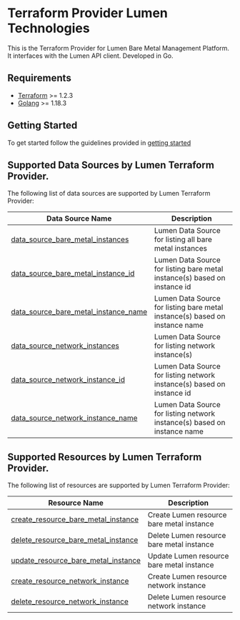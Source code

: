 
# Terraform Provider Lumen Technologies
This is the Terraform Provider for Lumen Bare Metal Management Platform. It interfaces with the Lumen API client. Developed in Go.

## Requirements
- [Terraform](https://www.terraform.io/downloads) >= 1.2.3
- [Golang](https://go.dev/doc/install) >= 1.18.3

## Getting Started
To get started follow the guidelines provided in [getting started](./docs/guides/getting_started.md)

## Supported Data Sources by Lumen Terraform Provider.

The following list of data sources are supported by Lumen Terraform Provider:

| Data Source Name | Description |
|------------------|-------------|
| [data_source_bare_metal_instances](./docs/data-sources/data_source_bare_metal_instances.md) | Lumen Data Source for listing all bare metal instances |
| [data_source_bare_metal_instance_id](./docs/data-sources/data_source_bare_metal_instance_id.md) | Lumen Data Source for listing bare metal instance(s) based on instance id |
| [data_source_bare_metal_instance_name](./docs/data-sources/data_source_bare_metal_instance_name.md) | Lumen Data Source for listing bare metal instance(s) based on instance name |
| [data_source_network_instances](./docs/data-sources/data_source_network_instances.md) | Lumen Data Source for listing network instance(s) |
| [data_source_network_instance_id](./docs/data-sources/data_source_network_instance_id.md) | Lumen Data Source for listing network instance(s) based on instance id |
| [data_source_network_instance_name](./docs/data-sources/data_source_network_instance_name.md) | Lumen Data Source for listing network instance(s) based on instance name |

## Supported Resources by Lumen Terraform Provider.

The following list of resources are supported by Lumen Terraform Provider:

| Resource Name | Description |
|---------------|-------------|
| [create_resource_bare_metal_instance](./docs/resources/resource_order_create_bare_metal_instance.md) | Create Lumen resource bare metal instance |
| [delete_resource_bare_metal_instance](./docs/resources/resource_order_delete_bare_metal_instance.md) | Delete Lumen resource bare metal instance |
| [update_resource_bare_metal_instance](./docs/resources/resource_order_update_bare_metal_instance.md) | Update Lumen resource bare metal instance |
| [create_resource_network_instance](./docs/resources/resource_order_create_network_instance.md) | Create Lumen resource network instance |
| [delete_resource_network_instance](./docs/resources/resource_order_delete_network_instance.md) | Delete Lumen resource network instance |
